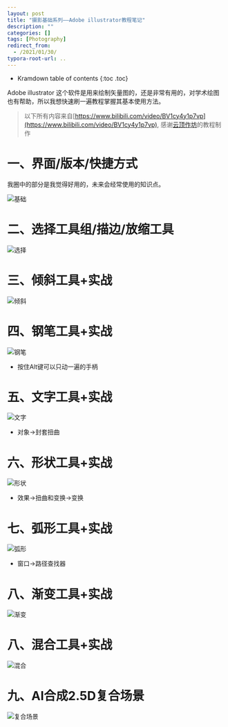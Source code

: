 ```yaml
---
layout: post
title: "摄影基础系列——Adobe illustrator教程笔记"
description: ""
categories: []
tags: [Photography]
redirect_from:
  - /2021/01/30/
typora-root-url: ..  
---
```


* Kramdown table of contents
{:toc .toc}

Adobe illustrator 这个软件是用来绘制矢量图的，还是非常有用的，对学术绘图也有帮助，所以我想快速刷一遍教程掌握其基本使用方法。

> 以下所有内容来自[https://www.bilibili.com/video/BV1cy4y1p7vp](https://www.bilibili.com/video/BV1cy4y1p7vp), 感谢[云顶作坊](https://space.bilibili.com/49746395)的教程制作

# 一、界面/版本/快捷方式

我圈中的部分是我觉得好用的，未来会经常使用的知识点。

![基础](/images/posts/2021-01-30/基础.png)

# 二、选择工具组/描边/放缩工具

![选择](/images/posts/2021-01-30/选择.png)

# 三、倾斜工具+实战

![倾斜](/images/posts/2021-01-30/倾斜.png)

# 四、钢笔工具+实战

![钢笔](/images/posts/2021-01-30/钢笔.png)

- 按住Alt键可以只动一遍的手柄

# 五、文字工具+实战

![文字](/images/posts/2021-01-30/文字.png)

- 对象->封套扭曲



# 六、形状工具+实战

![形状](/images/posts/2021-01-30/形状.png)

- 效果->扭曲和变换->变换

# 七、弧形工具+实战

![弧形](/images/posts/2021-01-30/弧形.png)

- 窗口->路径查找器

# 八、渐变工具+实战

![渐变](/images/posts/2021-01-30/渐变.png)

# 八、混合工具+实战

![混合](/images/posts/2021-01-30/混合.png)

# 九、AI合成2.5D复合场景

![复合场景](/images/posts/2021-01-30/复合场景.png)